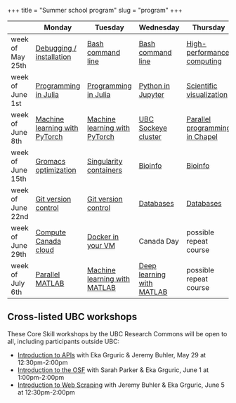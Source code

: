 +++
title = "Summer school program"
slug = "program"
+++

| | Monday | Tuesday | Wednesday | Thursday | Friday |
| -- | -- | -- | -- | -- | -- |
week of May 25th | [Debugging / installation](../debug) | [Bash command line](../bash-menu) | [Bash command line](../bash-menu) | [High-performance computing](../hpc-menu) | [High-performance computing](../hpc-menu) |
week of June 1st | [Programming in Julia](../julia) | [Programming in Julia](../julia) | [Python in Jupyter](../jupyter) | [Scientific visualization](../vis-menu) | [Scientific visualization](../vis-menu) |
week of June 8th | [Machine learning with PyTorch](../ml) | [Machine learning with PyTorch](../ml) | [UBC Sockeye cluster](../sockeye) | [Parallel programming in Chapel](../chapel-menu) | [Parallel programming in Chapel](../chapel-menu) |
week of June 15th | [Gromacs optimization](../gromacs) | [Singularity containers](../singularity) | [Bioinfo](../bioinfo) | [Bioinfo](../bioinfo) | [Bioinfo](../bioinfo) |
week of June 22nd | [Git version control](../git) | [Git version control](../git) | [Databases](../databases) | [Databases](../databases) | - |
week of June 29th | [Compute Canada cloud](../cloud) | [Docker in your VM](../docker) | Canada Day | possible repeat course | possible repeat course |
week of July 6th | [Parallel MATLAB](../matlab) | [Machine learning with MATLAB](../matlab) | [Deep learning with MATLAB](../matlab) | possible repeat course | possible repeat course |

## Cross-listed UBC workshops

These Core Skill workshops by the UBC Research Commons will be open to all, including participants
outside UBC:

- [Introduction to APIs](https://libcal.library.ubc.ca/calendar/vancouver/apimay29) with Eka Grguric &
  Jeremy Buhler, May 29 at 12:30pm-2:00pm
- [Introduction to the OSF](https://libcal.library.ubc.ca/calendar/vancouver/osfjune1) with Sarah Parker
  & Eka Grguric, June 1 at 1:00pm-2:00pm
- [Introduction to Web Scraping](https://libcal.library.ubc.ca/calendar/vancouver/webscrapingjune5) with
  Jeremy Buhler & Eka Grguric, June 5 at 12:30pm-2:00pm




<!-- [Instructor notes](../instructor) -->

<!--   - perhaps get in touch with Phil Richardson (he gave them out last year) -->

<!-- Site courses: -->
<!-- - 'Gromacs and NAMD code optimization' by Olivier Fisette -->
<!-- - 'Intro to Sockeye cluster' by Roman Baranowski -->
<!-- - 'CC cloud' by Venkat Mahadevan -->
<!-- - 'Docker in your VM' by Jacob Boschee -->
<!-- - 'Introduction to databases on Cedar' by Wolfgang Richter -->
<!-- - 'Software Installation' by Ali Kerrache -->
<!-- - 'Virtual Machines in CC cloud' by Grigory Shamov -->
<!-- - 'Singularity' by Grigory Shamov -->

<!-- Third-party courses: -->
<!-- - GPU-related by NVIDIA -->
<!-- - Amazon's Cloud -->
<!-- - Bioinformatics session by Phillip Richmond, Matthew Douglas, Brian McConeghy -->
<!-- - 'MATLAB Parallel Computing', tentatively by Sam Marshalik -->
<!-- - 'Practical Applications of Deep Learning with MATLAB', tentatively by Reece Teramoto -->
<!-- - 'Jupyter Notebooks' by Ian Allison -->

